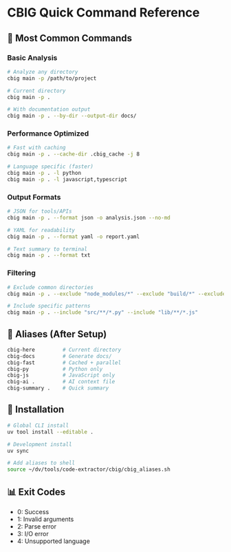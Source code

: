 # CBIG Quick Command Reference

## 🚀 Most Common Commands

### Basic Analysis
```bash
# Analyze any directory
cbig main -p /path/to/project

# Current directory
cbig main -p .

# With documentation output
cbig main -p . --by-dir --output-dir docs/
```

### Performance Optimized
```bash
# Fast with caching
cbig main -p . --cache-dir .cbig_cache -j 8

# Language specific (faster)
cbig main -p . -l python
cbig main -p . -l javascript,typescript
```

### Output Formats
```bash
# JSON for tools/APIs
cbig main -p . --format json -o analysis.json --no-md

# YAML for readability
cbig main -p . --format yaml -o report.yaml

# Text summary to terminal
cbig main -p . --format txt
```

### Filtering
```bash
# Exclude common directories
cbig main -p . --exclude "node_modules/*" --exclude "build/*" --exclude ".git/*"

# Include specific patterns
cbig main -p . --include "src/**/*.py" --include "lib/**/*.js"
```

## 🎯 Aliases (After Setup)

```bash
cbig-here         # Current directory
cbig-docs         # Generate docs/
cbig-fast         # Cached + parallel
cbig-py           # Python only
cbig-js           # JavaScript only
cbig-ai .         # AI context file
cbig-summary .    # Quick summary
```

## 🔧 Installation

```bash
# Global CLI install
uv tool install --editable .

# Development install
uv sync

# Add aliases to shell
source ~/dv/tools/code-extractor/cbig/cbig_aliases.sh
```

## 📊 Exit Codes
- 0: Success
- 1: Invalid arguments
- 2: Parse error
- 3: I/O error
- 4: Unsupported language